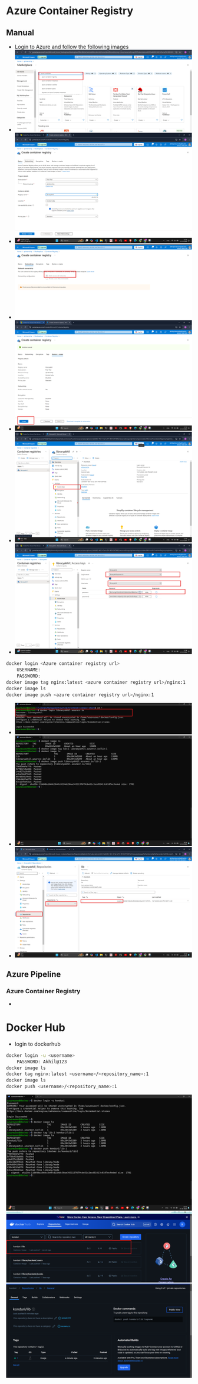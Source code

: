 # Azure Container Registry
## Manual
* Login to Azure and follow the following images
* ![alt text](images/docker6.png)
* ![alt text](images/docker7.png)
* ![alt text](images/docker8.png)
* ![alt text](images/docker9.png)
* ![alt text](images/docker10.png)
* ![alt text](images/docker11.png)
```sh
docker login <Azure container registry url>
    USERNAME:
    PASSWORD:
docker image tag nginx:latest <azure container registry url>/nginx:1
docker image ls
docker image push <azure container registry url>/nginx:1
```
* ![alt text](images/docker12.png)
* ![alt text](images/docker13.png)
* ![alt text](images/docker14.png)
## Azure Pipeline
### Azure Container Registry
* 
# Docker Hub
* login to dockerhub
```sh
docker login -u <username>
    PASSWORD: Akhil@123
docker image ls
docker tag nginx:latest <username>/<repository_name>:1 
docker image ls
docker push <username>/<repository_name>:1
```
![alt text](images/docker15.png)
![alt text](images/docker16.png)
![alt text](images/docker17.png)
